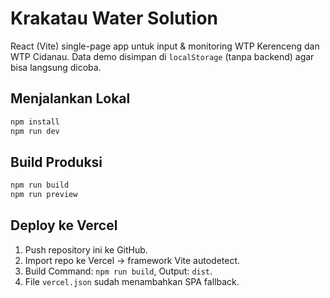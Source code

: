 # Krakatau Water Solution

React (Vite) single-page app untuk input & monitoring WTP Kerenceng dan WTP Cidanau.
Data demo disimpan di `localStorage` (tanpa backend) agar bisa langsung dicoba.

## Menjalankan Lokal

```bash
npm install
npm run dev
```

## Build Produksi
```bash
npm run build
npm run preview
```

## Deploy ke Vercel
1. Push repository ini ke GitHub.
2. Import repo ke Vercel → framework Vite autodetect.
3. Build Command: `npm run build`, Output: `dist`.
4. File `vercel.json` sudah menambahkan SPA fallback.
